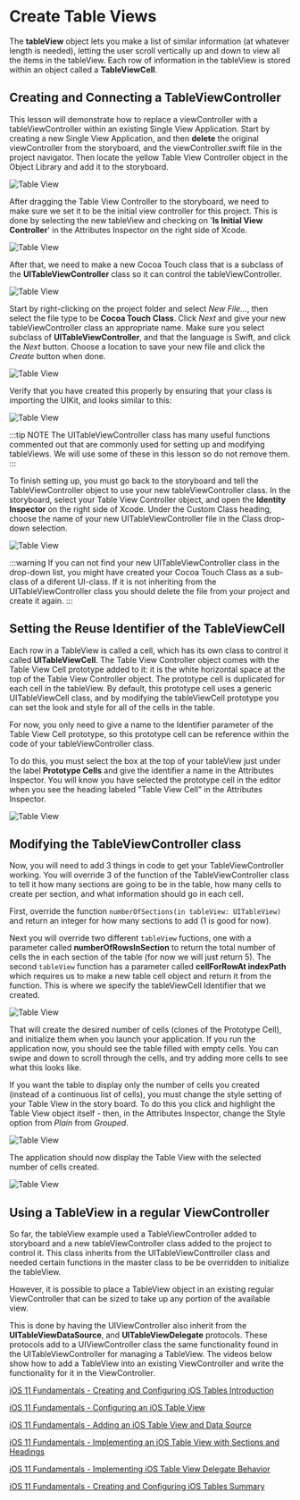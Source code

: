 # Create Table Views

The **tableView** object lets you make a list of similar information (at whatever length is needed), letting the user scroll vertically up and down to view all the items in the tableView.  Each row of information in the tableView is stored within an object called a **TableViewCell**.  

## Creating and Connecting a TableViewController

This lesson will demonstrate how to replace a viewController with a tableViewController within an existing Single View Application.  Start by creating a new Single View Application, and then **delete** the original viewController from the storyboard, and the viewController.swift file in the project navigator.  Then locate the yellow Table View Controller object in the Object Library and add it to the storyboard.

![Table View](/F2020/assets/img/TableViews_01.png)

After dragging the Table View Controller to the storyboard, we need to make sure we set it to be the initial view controller for this project.  This is done by selecting the new tableView and checking on '**Is Initial View Controller**' in the Attributes Inspector on the right side of Xcode.

![Table View](/F2020/assets/img/TableViews_02.png)

After that, we need to make a new Cocoa Touch class that is a subclass of the **UITableViewController** class so it can control the tableViewController.

![Table View](/F2020/assets/img/TableViews_03.png)

Start by right-clicking on the project folder and select _New File..._, then select the file type to be **Cocoa Touch Class**.  Click _Next_ and give your new tableViewController class an appropriate name.  Make sure you select subclass of **UITableViewController**, and that the language is Swift, and click the _Next_ button.  Choose a location to save your new file and click the _Create_ button when done.

![Table View](/F2020/assets/img/TableViews_04.png)

Verify that you have created this properly by ensuring that your class is importing the UIKit, and looks similar to this:

![Table View](/F2020/assets/img/TableViews_05.png)

:::tip NOTE
The UITableViewController class has many useful functions commented out that are commonly used for setting up and modifying tableViews.  We will use some of these in this lesson so do not remove them.
:::

To finish setting up, you must go back to the storyboard and tell the TableViewController object to use your new tableViewController class.  In the storyboard, select your Table View Controller object, and open the **Identity Inspector** on the right side of Xcode.  Under the Custom Class heading, choose the name of your new UITableViewController file in the Class drop-down selection.

![Table View](/F2020/assets/img/TableViews_06.png)

:::warning
If you can not find your new UITableViewController class in the drop-down list, you might have created your Cocoa Touch Class as a sub-class of a diferent UI-class.  If it is not inheriting from the UITableViewController class you should delete the file from your project and create it again.
:::

## Setting the Reuse Identifier of the TableViewCell

Each row in a TableView is called a cell, which has its own class to control it called **UITableViewCell**.  The Table View Controller object comes with the Table View Cell prototype added to it: it is the white horizontal space at the top of the Table View Controller object.  The prototype cell is duplicated for each cell in the tableView.  By default, this prototype cell uses a generic UITableViewCell class, and by modifying the tableViewCell prototype you can set the look and style for all of the cells in the table.

For now, you only need to give a name to the Identifier parameter of the Table View Cell prototype, so this prototype cell can be reference within the code of your tableViewController class.  

To do this, you must select the box at the top of your tableView just under the label **Prototype Cells** and give the identifier a name in the Attributes Inspector.  You will know you have selected the prototype cell in the editor when you see the heading labeled "Table View Cell" in the Attributes Inspector.

![Table View](/F2020/assets/img/TableViews_07.png)

## Modifying the TableViewController class

Now, you will need to add 3 things in code to get your TableViewController working.  You will override 3 of the function of the TableViewController class to tell it how many sections are going to be in the table, how many cells to create per section, and what information should go in each cell.

First, override the function `numberOfSections(in tableView: UITableView)` and return an integer for how many sections to add (1 is good for now).  

Next you will override two different `tableView` fuctions, one with a parameter called **numberOfRowsInSection** to return the total number of cells the in each section of the table (for now we will just return 5).  The second `tableView` function has a parameter called **cellForRowAt indexPath** which requires us to make a new table cell object and return it from the function.  This is where we specify the tableViewCell Identifier that we created.

![Table View](/F2020/assets/img/TableViews_08.png)

That will create the desired number of cells (clones of the Prototype Cell), and initialize them when you launch your application. If you run the application now, you should see the table filled with empty cells.  You can swipe and down to scroll through the cells, and try adding more cells to see what this looks like.

If you want the table to display only the number of cells you created (instead of a continuous list of cells), you must change the style setting of your Table View in the story board.  To do this you click and highlight the Table View object itself - then, in the Attributes Inspector, change the Style option from *Plain* from *Grouped*.

![Table View](/F2020/assets/img/TableViews_09.png)

The application should now display the Table View with the selected number of cells created.

![Table View](/F2020/assets/img/TableViews_10.png)

## Using a TableView in a regular ViewController

So far, the tableView example used a TableViewController added to storyboard and a new tableViewController class added to the project to control it.  This class inherits from the UITableViewConttroller class and needed certain functions in the master class to be be overridden to initialize the tableView.

However, it is possible to place a TableView object in an existing regular ViewController that can be sized to take up any portion of the available view.

This is done by having the UIViewController also inherit from the **UITableViewDataSource**, and **UITableViewDelegate** protocols. These protocols add to a UIViewController class the same functionality found in the UITableViewController for managing a TableView.  The videos below show how to add a TableView into an existing ViewController and write the functionality for it in the ViewController.

[iOS 11 Fundamentals - Creating and Configuring iOS Tables Introduction <Badge text="Pluralsight"/>](https://app.pluralsight.com/course-player?clipId=556e28c8-6545-42c5-8809-b81e26bae7fd)

[iOS 11 Fundamentals - Configuring an iOS Table View <Badge text="Pluralsight"/>](https://app.pluralsight.com/course-player?clipId=11cae57b-9d2c-4948-976b-b97b4fa8ccae)

[iOS 11 Fundamentals - Adding an iOS Table View and Data Source <Badge text="Pluralsight"/>](https://app.pluralsight.com/course-player?clipId=23f2368d-9445-466d-91c1-325bcc8294db)

[iOS 11 Fundamentals - Implementing an iOS Table View with Sections and Headings <Badge text="Pluralsight"/>](https://app.pluralsight.com/course-player?clipId=4e621425-a81a-4a79-b18c-8765f474411f)

[iOS 11 Fundamentals - Implementing iOS Table View Delegate Behavior <Badge text="Pluralsight"/>](https://app.pluralsight.com/course-player?clipId=d8d12602-ba30-4b09-9920-af887475b452)

[iOS 11 Fundamentals - Creating and Configuring iOS Tables Summary <Badge text="Pluralsight"/>](https://app.pluralsight.com/course-player?clipId=f70bb870-0fd3-44ef-bd97-5de8ebde4e30)

